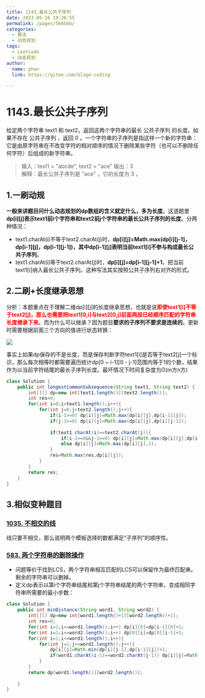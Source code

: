 ```yaml
---
title: 1143.最长公共子序列
date: 2023-05-16 19:26:55
permalink: /pages/566bbb/
categories: 
  - 算法
  - 动态规划
tags: 
  - Leetcode
  - 动态规划
author: 
  name: phan
  link: https://gitee.com/blage-coding

---
```

# 1143.最长公共子序列

给定两个字符串 text1 和 text2，返回这两个字符串的最长 公共子序列 的长度。如果不存在 公共子序列 ，返回 0 。一个字符串的子序列是指这样一个新的字符串：它是由原字符串在不改变字符的相对顺序的情况下删除某些字符（也可以不删除任何字符）后组成的新字符串。

> 输入：text1 = "abcde", text2 = "ace" 
> 输出：3  
> 解释：最长公共子序列是 "ace" ，它的长度为 3 。

## 1.一刷动规

**一般来讲题目问什么动态规划的dp数组的含义就定什么，多为长度**。这道题里**dp[i][j\]表示text1前i个字符串和text2前j个字符串的最长公共子序列的长度**。分两种情况：

- text1.charAt(i)不等于text2.charAt(j)时，**dp[i\][j\]=Math.max(dp[i\][j-1\]，dp[i-1\][j\]，dp[i-1\][j-1\])，其中dp[i-1\][j\]表明当前text1[i]不参与构成最长公共子序列**。
- text1.charAt(i)等于text2.charAt(j)时，**dp[i\][j\]=dp[i-1\][j-1\]+1**，把当前text1[i]纳入最长公共子序列。这种写法其实按照公共子序列右对齐的形式。

## 2.二刷+长度继承思想

分析：本题重点在于理解二维dp\[i\]\[j\]的长度继承思想，也就是说<font color="red">**即使text1\[i\]不等于text2\[j\]，那么也需要把text1\[0,i\]与text2\[0,j\]前面两段已经顺序匹配的字符串长度继承下来**</font>。而为什么可以继承？因为题目**要求的子序列不要求是连续的**。更新时需要根据前面三个方向的值进行状态转换：

![](https://jsd.cdn.zzko.cn/gh/blage-coding/picx-images-hosting@master/20230726/image.3hwbbxayio60.webp)

事实上如果dp保存的不是长度，而是保存判断字符text1\[i\]是否等于text2\[j\]一个标识，那么每次相等时都需要遍历统计dp\[0 ~ i-1\]\[0 - j-1\]范围内等于1的个数，结果作为以当前字符结尾的最长子序列长度。最坏情况下时间复杂度为O(m方n方)

```java
class Solution {
    public int longestCommonSubsequence(String text1, String text2) {
        int[][] dp=new int[text1.length()][text2.length()];
        int res=0;
        for(int i=0;i<text1.length();i++){
            for(int j=0;j<text2.length();j++){
                if(i-1>=0) dp[i][j]=Math.max(dp[i][j],dp[i-1][j]);
                if(j-1>=0) dp[i][j]=Math.max(dp[i][j],dp[i][j-1]);
                
                if(text1.charAt(i)==text2.charAt(j)){
                    if(i-1>=0&&j-1>=0) dp[i][j]=Math.max(dp[i][j],dp[i-1][j-1]+1);
                    else dp[i][j]=Math.max(dp[i][j],1);
                }
                res=Math.max(res,dp[i][j]);
            }
        }
        return res;
    }
}
```

## 3.相似变种题目

### [1035. 不相交的线](https://leetcode.cn/problems/uncrossed-lines/)

线只要不相交，那么说明两个模板选择的数都满足“子序列”的顺序性。

### [583. 两个字符串的删除操作](https://leetcode.cn/problems/delete-operation-for-two-strings/)

- 问题等价于找到LCS，两个字符串相互匹配的LCS可以保留作为最终匹配串。剩余的字符串可以删掉。
- 定义dp表示以第i个字符串结尾和第j个字符串结尾的两个字符串，变成相同字符串所需要的最小步数：

```java
class Solution {
    public int minDistance(String word1, String word2) {
        int[][] dp=new int[word1.length()+1][word2.length()+1];
        int res=0;
        for(int i=1;i<=word1.length();i++) dp[i][0]=dp[i-1][0]+1;
        for(int i=1;i<=word2.length();i++) dp[0][i]=dp[0][i-1]+1;
        for(int i=1;i<=word1.length();i++){
            for(int j=1;j<=word2.length();j++){
                dp[i][j]=Math.min(dp[i][j-1],dp[i-1][j])+1;
                if(word1.charAt(i-1)==word2.charAt(j-1)) dp[i][j]=Math.min(dp[i][j],dp[i-1][j-1]);
            }
        }
        return dp[word1.length()][word2.length()];

    }
}
```

